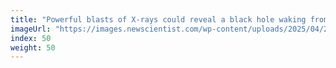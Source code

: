 ```yaml
---
title: "Powerful blasts of X-rays could reveal a black hole waking from sleep"
imageUrl: "https://images.newscientist.com/wp-content/uploads/2025/04/22153211/SEI_248425755.jpg?width=788"
index: 50
weight: 50
---
```

